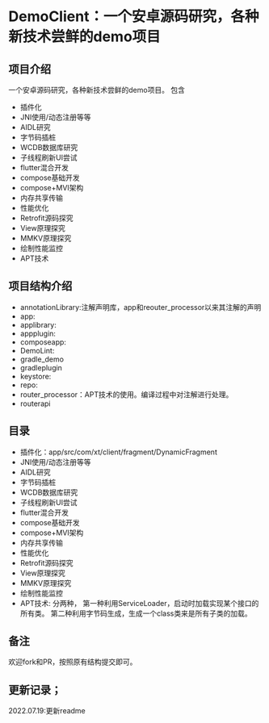 # DemoClient：一个安卓源码研究，各种新技术尝鲜的demo项目

## 项目介绍

一个安卓源码研究，各种新技术尝鲜的demo项目。 包含

* 插件化
* JNI使用/动态注册等等
* AIDL研究
* 字节码插桩
* WCDB数据库研究
* 子线程刷新UI尝试
* flutter混合开发
* compose基础开发
* compose+MVI架构
* 内存共享传输
* 性能优化
* Retrofit源码探究
* View原理探究
* MMKV原理探究
* 绘制性能监控
* APT技术

## 项目结构介绍

* annotationLibrary:注解声明库，app和reouter_processor以来其注解的声明
* app:
* applibrary:
* appplugin:
* composeapp:
* DemoLint:
* gradle_demo
* gradleplugin
* keystore:
* repo:
* router_processor：APT技术的使用。编译过程中对注解进行处理。
* routerapi

## 目录

* 插件化：app/src/com/xt/client/fragment/DynamicFragment
* JNI使用/动态注册等等
* AIDL研究
* 字节码插桩
* WCDB数据库研究
* 子线程刷新UI尝试
* flutter混合开发
* compose基础开发
* compose+MVI架构
* 内存共享传输
* 性能优化
* Retrofit源码探究
* View原理探究
* MMKV原理探究
* 绘制性能监控
* APT技术:
分两种，
第一种利用ServiceLoader，启动时加载实现某个接口的所有类。
第二种利用字节码生成，生成一个class类来是所有子类的加载。



## 备注

欢迎fork和PR，按照原有结构提交即可。

## 更新记录；

2022.07.19:更新readme
  


